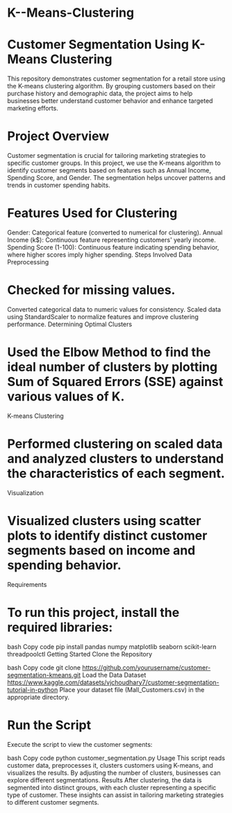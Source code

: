 # K--Means-Clustering
# Customer Segmentation Using K-Means Clustering
This repository demonstrates customer segmentation for a retail store using the K-means clustering algorithm. By grouping customers based on their purchase history and demographic data, the project aims to help businesses better understand customer behavior and enhance targeted marketing efforts.

# Project Overview
Customer segmentation is crucial for tailoring marketing strategies to specific customer groups. In this project, we use the K-means algorithm to identify customer segments based on features such as Annual Income, Spending Score, and Gender. The segmentation helps uncover patterns and trends in customer spending habits.

# Features Used for Clustering
Gender: Categorical feature (converted to numerical for clustering).
Annual Income (k$): Continuous feature representing customers' yearly income.
Spending Score (1-100): Continuous feature indicating spending behavior, where higher scores imply higher spending.
Steps Involved
Data Preprocessing

# Checked for missing values.
Converted categorical data to numeric values for consistency.
Scaled data using StandardScaler to normalize features and improve clustering performance.
Determining Optimal Clusters

# Used the Elbow Method to find the ideal number of clusters by plotting Sum of Squared Errors (SSE) against various values of K.
K-means Clustering

# Performed clustering on scaled data and analyzed clusters to understand the characteristics of each segment.
Visualization

# Visualized clusters using scatter plots to identify distinct customer segments based on income and spending behavior.
Requirements
# To run this project, install the required libraries:

bash
Copy code
pip install pandas numpy matplotlib seaborn scikit-learn threadpoolctl
Getting Started
Clone the Repository

bash
Copy code
git clone https://github.com/yourusername/customer-segmentation-kmeans.git
Load the Data
 Dataset https://www.kaggle.com/datasets/vjchoudhary7/customer-segmentation-tutorial-in-python
Place your dataset file (Mall_Customers.csv) in the appropriate directory.

# Run the Script
Execute the script to view the customer segments:

bash
Copy code
python customer_segmentation.py
Usage
This script reads customer data, preprocesses it, clusters customers using K-means, and visualizes the results.
By adjusting the number of clusters, businesses can explore different segmentations.
Results
After clustering, the data is segmented into distinct groups, with each cluster representing a specific type of customer. These insights can assist in tailoring marketing strategies to different customer segments.
